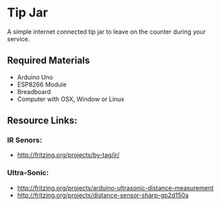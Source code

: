 # Tip Jar
A simple internet connected tip jar to leave on the counter during your service.

## Required Materials
* Arduino Uno
* ESP8266 Module
* Breadboard
* Computer with OSX, Window or Linux

## Resource Links:

### IR Senors: 
- http://fritzing.org/projects/by-tag/ir/

### Ultra-Sonic: 
- http://fritzing.org/projects/arduino-ultrasonic-distance-measurement
- http://fritzing.org/projects/distance-sensor-sharp-gp2d150a
